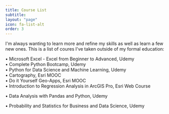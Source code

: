 ```yaml
---
title: Course List
subtitle: 
layout: "page"
icon: fa-list-alt
order: 3
---
```


I'm always wanting to learn more and refine my skills as well as learn a few new ones. This is a list of coures I've taken outside of my formal education:

• Microsoft Excel - Excel from Beginner to Advanced, Udemy                                                                   
• Complete Python Bootcamp, Udemy                                                                                             
• Python for Data Science and Machine Learning, Udemy   
• Cartography, Esri MOOC                                                                  
• Do it Yourself Geo-Apps, Esri MOOC                                                                                             
• Introduction to Regression Analysis in ArcGIS Pro, Esri Web Course                                                          

• Data Analysis with Pandas and Python, Udemy                                                                                 

• Probability and Statistics for Business and Data Science, Udemy
